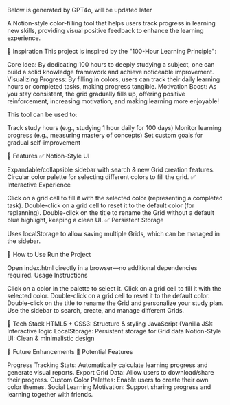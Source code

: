Below is generated by GPT4o, will be updated later

A Notion-style color-filling tool that helps users track progress in learning new skills, providing visual positive feedback to enhance the learning experience.

🌟 Inspiration
This project is inspired by the "100-Hour Learning Principle":

Core Idea: By dedicating 100 hours to deeply studying a subject, one can build a solid knowledge framework and achieve noticeable improvement.
Visualizing Progress: By filling in colors, users can track their daily learning hours or completed tasks, making progress tangible.
Motivation Boost: As you stay consistent, the grid gradually fills up, offering positive reinforcement, increasing motivation, and making learning more enjoyable!

This tool can be used to:

Track study hours (e.g., studying 1 hour daily for 100 days)
Monitor learning progress (e.g., measuring mastery of concepts)
Set custom goals for gradual self-improvement

🌟 Features
✅ Notion-Style UI

Expandable/collapsible sidebar with search & new Grid creation features.
Circular color palette for selecting different colors to fill the grid.
✅ Interactive Experience

Click on a grid cell to fill it with the selected color (representing a completed task).
Double-click on a grid cell to reset it to the default color (for replanning).
Double-click on the title to rename the Grid without a default blue highlight, keeping a clean UI.
✅ Persistent Storage

Uses localStorage to allow saving multiple Grids, which can be managed in the sidebar.

🚀 How to Use
Run the Project

Open index.html directly in a browser—no additional dependencies required.
Usage Instructions

Click on a color in the palette to select it.
Click on a grid cell to fill it with the selected color.
Double-click on a grid cell to reset it to the default color.
Double-click on the title to rename the Grid and personalize your study plan.
Use the sidebar to search, create, and manage different Grids.

🔧 Tech Stack
HTML5 + CSS3: Structure & styling
JavaScript (Vanilla JS): Interactive logic
LocalStorage: Persistent storage for Grid data
Notion-Style UI: Clean & minimalistic design

📌 Future Enhancements
🚀 Potential Features

Progress Tracking Stats: Automatically calculate learning progress and generate visual reports.
Export Grid Data: Allow users to download/share their progress.
Custom Color Palettes: Enable users to create their own color themes.
Social Learning Motivation: Support sharing progress and learning together with friends.
